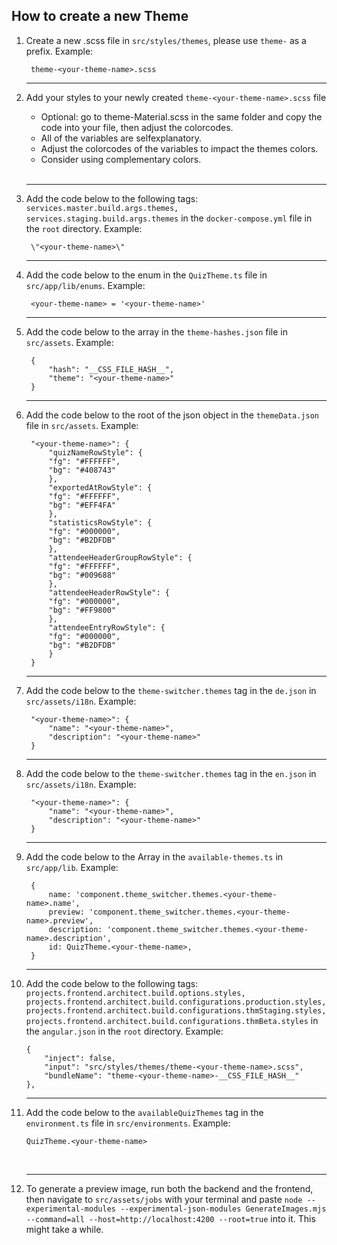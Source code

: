 ## How to create a new Theme 

1. Create a new .scss file in `src/styles/themes`, please use `theme-` as a prefix. Example:  

        theme-<your-theme-name>.scss  
    - - - 

2. Add your styles to your newly created `theme-<your-theme-name>.scss` file
    - Optional: go to theme-Material.scss in the same folder and copy the code into your file, then adjust the colorcodes.
    - All of the variables are selfexplanatory.
    - Adjust the colorcodes of the variables to impact the themes colors.
    - Consider using complementary colors.  
    <br>

    - - - 

3. Add the code below to the following tags: `services.master.build.args.themes, services.staging.build.args.themes` in the `docker-compose.yml` file in the `root` directory. Example: 

        \"<your-theme-name>\"
    - - - 

4. Add the code below to the enum in the `QuizTheme.ts` file in `src/app/lib/enums`. Example:

        <your-theme-name> = '<your-theme-name>'
    - - - 

5. Add the code below to the array in the `theme-hashes.json` file in `src/assets`. Example: 

        {
            "hash": "__CSS_FILE_HASH__",
            "theme": "<your-theme-name>"
        }
    - - - 

6. Add the code below to the root of the json object in the `themeData.json` file in `src/assets`. Example:  

        "<your-theme-name>": {
            "quizNameRowStyle": {
            "fg": "#FFFFFF",
            "bg": "#408743"
            },
            "exportedAtRowStyle": {
            "fg": "#FFFFFF",
            "bg": "#EFF4FA"
            },
            "statisticsRowStyle": {
            "fg": "#000000",
            "bg": "#B2DFDB"
            },
            "attendeeHeaderGroupRowStyle": {
            "fg": "#FFFFFF",
            "bg": "#009688"
            },
            "attendeeHeaderRowStyle": {
            "fg": "#000000",
            "bg": "#FF9800"
            },
            "attendeeEntryRowStyle": {
            "fg": "#000000",
            "bg": "#B2DFDB"
            }
        }
    - - - 

7. Add the code below to the `theme-switcher.themes` tag in the `de.json` in `src/assets/i18n`. Example:  

        "<your-theme-name>": {
            "name": "<your-theme-name>",
            "description": "<your-theme-name>"
        }
    - - - 

8. Add the code below to the `theme-switcher.themes` tag in the `en.json` in `src/assets/i18n`. Example:   

        "<your-theme-name>": {
            "name": "<your-theme-name>",
            "description": "<your-theme-name>"
        }
    - - - 

9. Add the code below to the Array in the `available-themes.ts` in `src/app/lib`. Example:  

        {
            name: 'component.theme_switcher.themes.<your-theme-name>.name',
            preview: 'component.theme_switcher.themes.<your-theme-name>.preview',
            description: 'component.theme_switcher.themes.<your-theme-name>.description',
            id: QuizTheme.<your-theme-name>,
        }
    - - - 

10. Add the code below to the following tags: `projects.frontend.architect.build.options.styles, projects.frontend.architect.build.configurations.production.styles, projects.frontend.architect.build.configurations.thmStaging.styles, projects.frontend.architect.build.configurations.thmBeta.styles` in the `angular.json` in the `root` directory. Example:  

        {
            "inject": false,
            "input": "src/styles/themes/theme-<your-theme-name>.scss",
            "bundleName": "theme-<your-theme-name>-__CSS_FILE_HASH__"
        },
    - - - 

11. Add the code below to the `availableQuizThemes` tag in the `environment.ts` file in  `src/environments`. Example:  

        QuizTheme.<your-theme-name>  

    <br>

    - - - 

12. To generate a preview image, run both the backend and the frontend, then navigate to `src/assets/jobs` with your terminal and paste `node --experimental-modules --experimental-json-modules GenerateImages.mjs --command=all --host=http://localhost:4200 --root=true` into it. This might take a while.




 